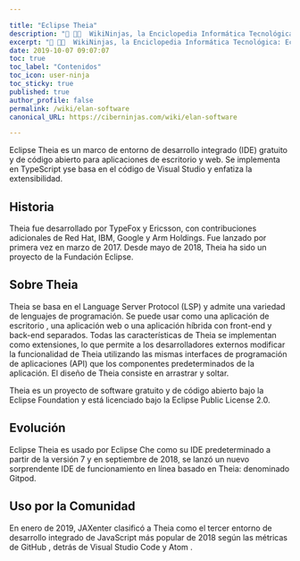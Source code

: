 ```yaml
---

title: "Eclipse Theia"
description: "📖 👨‍💻  WikiNinjas, la Enciclopedia Informática Tecnológica: Eclipse Theia, es un entornos de desarrollo integrado o IDE."
excerpt: "📖 👨‍💻  WikiNinjas, la Enciclopedia Informática Tecnológica: Eclipse Theia, es un entornos de desarrollo integrado o IDE."
date: 2019-10-07 09:07:07
toc: true
toc_label: "Contenidos"
toc_icon: user-ninja
toc_sticky: true
published: true
author_profile: false
permalink: /wiki/elan-software
canonical_URL: https://ciberninjas.com/wiki/elan-software

---
```


Eclipse Theia es un marco de entorno de desarrollo integrado (IDE) gratuito y de código abierto para aplicaciones de escritorio y web. Se implementa en TypeScript yse basa en el código de Visual Studio y enfatiza la extensibilidad.

## Historia

Theia fue desarrollado por TypeFox y Ericsson, con contribuciones adicionales de Red Hat, IBM, Google y Arm Holdings. Fue lanzado por primera vez en marzo de 2017. Desde mayo de 2018, Theia ha sido un proyecto de la Fundación Eclipse.

## Sobre Theia

Theia se basa en el Language Server Protocol (LSP) y admite una variedad de lenguajes de programación. Se puede usar como una aplicación de escritorio , una aplicación web o una aplicación híbrida con front-end y back-end separados. Todas las características de Theia se implementan como extensiones, lo que permite a los desarrolladores externos modificar la funcionalidad de Theia utilizando las mismas interfaces de programación de aplicaciones (API) que los componentes predeterminados de la aplicación. El diseño de Theia consiste en arrastrar y soltar.

Theia es un proyecto de software gratuito y de código abierto bajo la Eclipse Foundation y está licenciado bajo la Eclipse Public License 2.0.

## Evolución

Eclipse Theia es usado por Eclipse Che como su IDE predeterminado a partir de la versión 7 y en septiembre de 2018, se lanzó un nuevo sorprendente IDE de funcionamiento en línea basado en Theia: denominado Gitpod.

## Uso por la Comunidad

En enero de 2019, JAXenter clasificó a Theia como el tercer entorno de desarrollo integrado de JavaScript más popular de 2018 según las métricas de GitHub , detrás de Visual Studio Code y Atom .